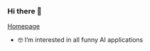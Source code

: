 ### Hi there 👋

<!--
**justinksw/justinksw** is a ✨ _special_ ✨ repository because its `README.md` (this file) appears on your GitHub profile.

Here are some ideas to get you started:

- 🔭 I’m currently working on ...
- 🌱 I’m currently learning ...
- 👯 I’m looking to collaborate on ...
- 🤔 I’m looking for help with ...
- 💬 Ask me about ...
- 📫 How to reach me: ...
- 😄 Pronouns: ...
- ⚡ Fun fact: ...
-->

<!-- 🔭 I’m currently working on [CAiRS](https://www.cairs.hk/en) -->
<!-- 🌱 I’m currently a PhD student at [PolyU](https://www.polyu.edu.hk/ee/) -->
[Homepage](https://justinksw.github.io/index/)
- 🤓 I’m interested in all funny AI applications
